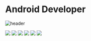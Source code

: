Android Developer
=
![header](https://capsule-render.vercel.app/api?type=waving&color=auto&height=222&section=header&text=Woogy%20Space&fontSize=72)


 <img src="https://img.shields.io/badge/Android-Green?style=flat&logo=Android&logoColor=white"/>
 <img src="https://img.shields.io/badge/HTML5-white?style=flat&logo=HTML5&logoColor=white"/>
 <img src="https://img.shields.io/badge/CSS3-Green?style=flat&logo=CSS3&logoColor=white"/>
 <img src="https://img.shields.io/badge/JavaScript-blue?style=flat&logo=JavaScript&logoColor=white"/>
 <img src="https://img.shields.io/badge/Android-Green?style=flat&logo=Android&logoColor=white"/>
 <img src="https://img.shields.io/badge/Android-Green?style=flat&logo=Android&logoColor=white"/>



<!--
**Woogy-Space/Woogy-Space** is a ✨ _special_ ✨ repository because its `README.md` (this file) appears on your GitHub profile.

Here are some ideas to get you started:

- 🔭 I’m currently working on ...
- 🌱 I’m currently learning ...
- 👯 I’m looking to collaborate on ...
- 🤔 I’m looking for help with ...
- 💬 Ask me about ...
- 📫 How to reach me: ...
- 😄 Pronouns: ...
- ⚡ Fun fact: ...
-->
